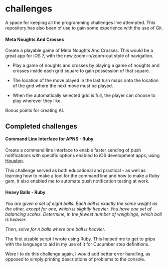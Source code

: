 # challenges

A space for keeping all the programming challenges I've attempted. This repository has also been of use to gain some experience with the use of Git.

#### Meta Noughts And Crosses

Create a playable game of Meta Noughts And Crosses. This would be a great app for iOS 7, with the new zoom-in/zoom-out style of navigation.

* Play a game of noughts and crosses by playing a game of noughts and crosses inside each grid square to gain possession of that square.

* The location of the move played in the last turn maps onto the location of the grid where the next move must be played.

* When the automatically selected grid is full, the player can choose to play wherever they like.

Bonus points for creating AI.

## Completed challenges

#### Command Line Interface for APNS - Ruby

Create a command line interface to enable faster sending of push notifications with specific options enabled to iOS development apps, using [Houston](https://github.com/nomad/houston/).

This challenge served as both educational and practical - as well as learning how to make a tool for the command line and how to make a Ruby gem, it also enabled me to automate push notification testing at work.

#### Heavy Balls - Ruby

*You are given a set of eight balls. Each ball is exactly the same weight as the other, except for one, which is slightly heavier. You have one set of balancing scales. Determine, in the fewest number of weighings, which ball is heavier.*

*Then, solve for n balls where one ball is heavier.*

The first sizable script I wrote using Ruby. This helped me to get to grips with the language to aid in my use of it for Cucumber step definitions.

Were I to do this challenge again, I would add better error handling, as opposed to simply printing descriptions of problems to the console.